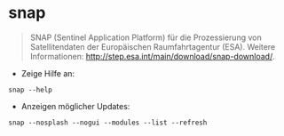 # snap

> SNAP (Sentinel Application Platform) für die Prozessierung von Satellitendaten der Europäischen Raumfahrtagentur (ESA).
> Weitere Informationen: <http://step.esa.int/main/download/snap-download/>.

- Zeige Hilfe an:

`snap --help`

- Anzeigen möglicher Updates:

`snap --nosplash --nogui --modules --list --refresh`
